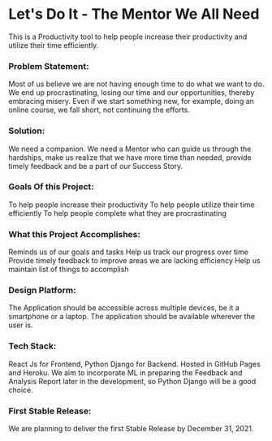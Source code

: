 # Let's Do It - The Mentor We All Need
This is a Productivity tool to help people increase their productivity and utilize their time efficiently.

### Problem Statement:
Most of us believe we are not having enough time to do what we want to do. We end up procrastinating, losing our time and our opportunities, thereby embracing misery. Even if we start something new, for example, doing an online course, we fall short, not continuing the efforts.

### Solution:
We need a companion. We need a Mentor who can guide us through the hardships, make us realize that we have more time than needed, provide timely feedback and be a part of our Success Story.

### Goals Of this Project:
To help people increase their productivity
To help people utilize their time efficiently
To help people complete what they are procrastinating

### What this Project Accomplishes:
Reminds us of our goals and tasks
Help us track our progress over time
Provide timely feedback to improve areas we are lacking efficiency
Help us maintain list of things to accomplish

### Design Platform:
The Application should be accessible across multiple devices, be it a smartphone or a laptop. The application should be available wherever the user is.

### Tech Stack:
React Js for Frontend, Python Django for Backend. Hosted in GitHub Pages and Heroku. We aim to incorporate ML in preparing the Feedback and Analysis Report later in the development, so Python Django will be a good choice.

### First Stable Release:
We are planning to deliver the first Stable Release by December 31, 2021.
